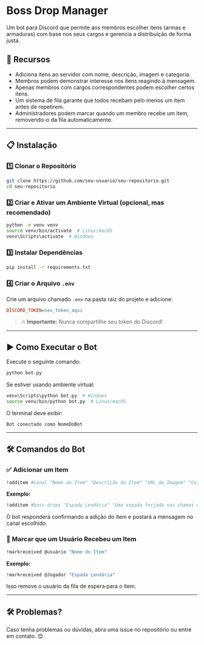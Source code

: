 # Boss Drop Manager

Um bot para Discord que permite aos membros escolher itens (armas e armaduras) com base nos seus cargos e gerencia a distribuição de forma justa.

## 🚀 Recursos

- Adiciona itens ao servidor com nome, descrição, imagem e categoria.
- Membros podem demonstrar interesse nos itens reagindo à mensagem.
- Apenas membros com cargos correspondentes podem escolher certos itens.
- Um sistema de fila garante que todos recebam pelo menos um item antes de repetirem.
- Administradores podem marcar quando um membro recebe um item, removendo-o da fila automaticamente.

---

## 📋 Instalação

### 1️⃣ Clonar o Repositório

```bash
git clone https://github.com/seu-usuario/seu-repositorio.git
cd seu-repositorio
```

### 2️⃣ Criar e Ativar um Ambiente Virtual (opcional, mas recomendado)

```bash
python -m venv venv
source venv/bin/activate  # Linux/macOS
venv\Scripts\activate  # Windows
```

### 3️⃣ Instalar Dependências

```bash
pip install -r requirements.txt
```

### 4️⃣ Criar o Arquivo `.env`

Crie um arquivo chamado `.env` na pasta raiz do projeto e adicione:

```ini
DISCORD_TOKEN=seu_token_aqui
```

> 🔥 **Importante:** Nunca compartilhe seu token do Discord!

---

## ▶️ Como Executar o Bot

Execute o seguinte comando:

```bash
python bot.py
```

Se estiver usando ambiente virtual:

```bash
venv\Scripts\python bot.py  # Windows
source venv/bin/python bot.py  # Linux/macOS
```

O terminal deve exibir:

```
Bot conectado como NomeDoBot
```

---

## 🛠️ Comandos do Bot

### ✅ Adicionar um Item

```bash
!additem #canal "Nome do Item" "Descrição do Item" "URL_da_Imagem" "Categoria"
```

**Exemplo:**

```bash
!additem #boss-drops "Espada Lendária" "Uma espada forjada nas chamas da guerra." "https://exemplo.com/espada.png" "Espadão"
```

O bot responderá confirmando a adição do item e postará a mensagem no canal escolhido.

### 📌 Marcar que um Usuário Recebeu um Item

```bash
!markreceived @usuário "Nome do Item"
```

**Exemplo:**

```bash
!markreceived @Jogador "Espada Lendária"
```

Isso remove o usuário da fila de espera para o item.

---

## 🛠️ Problemas?

Caso tenha problemas ou dúvidas, abra uma issue no repositório ou entre em contato. 😊

